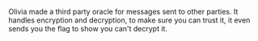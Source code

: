 Olivia made a third party oracle for messages sent to other parties. It handles encryption and decryption, to make sure you can trust it, it even sends you the flag to show you can't decrypt it.
